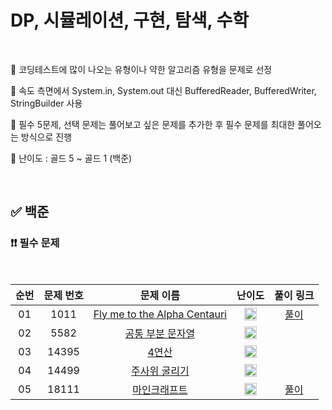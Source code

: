 # DP, 시뮬레이션, 구현, 탐색, 수학

<br/>

📌 코딩테스트에 많이 나오는 유형이나 약한 알고리즘 유형을 문제로 선정

📌 속도 측면에서 System.in, System.out 대신 BufferedReader, BufferedWriter, StringBuilder 사용

📌 필수 5문제, 선택 문제는 풀어보고 싶은 문제를 추가한 후 필수 문제를 최대한 풀어오는 방식으로 진행

📌 난이도 : 골드 5 ~ 골드 1 (백준)

<br/>

## ✅ 백준

### ❗❗ 필수 문제

<br/>

순번 | 문제 번호 | 문제 이름 | 난이도 | 풀이 링크
:---: | :---: | :---: | :---: | :---: 
01 | 1011 | [Fly me to the Alpha Centauri](https://www.acmicpc.net/problem/1011) | <img src="https://static.solved.ac/tier_small/11.svg" width=20px> | [풀이](https://github.com/psj98/Java_Study_Coding_18/blob/main/study/src/study_230726/problemset/boj_1011.java)
02 | 5582 | [공통 부분 문자열](https://www.acmicpc.net/problem/5582) | <img src="https://static.solved.ac/tier_small/11.svg" width=20px> | []()
03 | 14395 | [4연산](https://www.acmicpc.net/problem/14395) | <img src="https://static.solved.ac/tier_small/11.svg" width=20px> | []()
04 | 14499 | [주사위 굴리기](https://www.acmicpc.net/problem/14499) | <img src="https://static.solved.ac/tier_small/12.svg" width=20px> | []()
05 | 18111 | [마인크래프트](https://www.acmicpc.net/problem/18111) | <img src="https://static.solved.ac/tier_small/8.svg" width=20px> | [풀이](https://github.com/psj98/Java_Study_Coding_18/blob/main/study/src/study_230726/problemset/boj_18111.java)